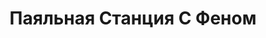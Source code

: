 ---
id: '29'
title: Паяльная Станция С Феном
description: Залог 2000 рублей
price: '200'
order: 29
default_thumbnail_image: image/IMG_20210204_131255.jpg
default_original_image: image/IMG_20210204_131255_sm.jpg
category: content/category/05svarka.md
featured: true
layout: product
---